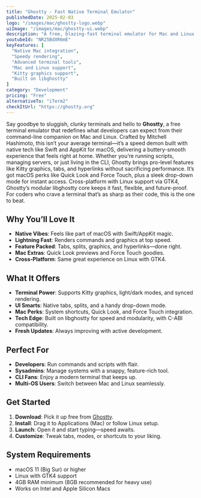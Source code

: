 ```yaml
---
title: "Ghostty - Fast Native Terminal Emulator"
publishedDate: 2025-02-03
logo: "/images/mac/ghostty-logo.webp"
uiImage: "/images/mac/ghostty-ui.webp"
description: "A free, blazing-fast terminal emulator for Mac and Linux with native UI, rich features, and top-notch performance."
youtubeId: "NR25BdXR6mE"
keyFeatures: [
  "Native Mac integration",
  "Speedy rendering",
  "Advanced terminal tools",
  "Mac and Linux support",
  "Kitty graphics support",
  "Built on libghostty"
]
category: "Development"
pricing: "Free"
alternativeTo: "iTerm2"
checkItUrl: "https://ghostty.org"
---
```


Say goodbye to sluggish, clunky terminals and hello to **Ghostty**, a free terminal emulator that redefines what developers can expect from their command-line companion on Mac and Linux. Crafted by Mitchell Hashimoto, this isn’t your average terminal—it’s a speed demon built with native tech like Swift and AppKit for macOS, delivering a buttery-smooth experience that feels right at home. Whether you’re running scripts, managing servers, or just living in the CLI, Ghostty brings pro-level features like Kitty graphics, tabs, and hyperlinks without sacrificing performance. It’s got macOS perks like Quick Look and Force Touch, plus a sleek drop-down mode for instant access. Cross-platform with Linux support via GTK4, Ghostty’s modular libghostty core keeps it fast, flexible, and future-proof. For coders who crave a terminal that’s as sharp as their code, this is the one to beat.

## Why You’ll Love It
- **Native Vibes**: Feels like part of macOS with Swift/AppKit magic.
- **Lightning Fast**: Renders commands and graphics at top speed.
- **Feature Packed**: Tabs, splits, graphics, and hyperlinks—done right.
- **Mac Extras**: Quick Look previews and Force Touch goodies.
- **Cross-Platform**: Same great experience on Linux with GTK4.

## What It Offers
- **Terminal Power**: Supports Kitty graphics, light/dark modes, and synced rendering.
- **UI Smarts**: Native tabs, splits, and a handy drop-down mode.
- **Mac Perks**: System shortcuts, Quick Look, and Force Touch integration.
- **Tech Edge**: Built on libghostty for speed and modularity, with C-ABI compatibility.
- **Fresh Updates**: Always improving with active development.

## Perfect For
- **Developers**: Run commands and scripts with flair.
- **Sysadmins**: Manage systems with a snappy, feature-rich tool.
- **CLI Fans**: Enjoy a modern terminal that keeps up.
- **Multi-OS Users**: Switch between Mac and Linux seamlessly.

## Get Started
1. **Download**: Pick it up free from [Ghostty](https://ghostty.org).
2. **Install**: Drag it to Applications (Mac) or follow Linux setup.
3. **Launch**: Open it and start typing—speed awaits.
4. **Customize**: Tweak tabs, modes, or shortcuts to your liking.

## System Requirements
- macOS 11 (Big Sur) or higher
- Linux with GTK4 support
- 4GB RAM minimum (8GB recommended for heavy use)
- Works on Intel and Apple Silicon Macs
